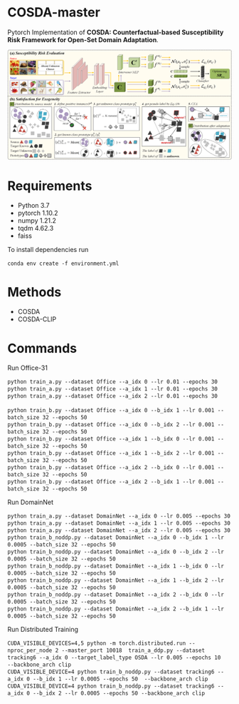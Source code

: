 # COSDA-master
Pytorch Implementation of **COSDA: Counterfactual-based Susceptibility Risk Framework for Open-Set Domain Adaptation**.

![image](https://github.com/ZHOURui6025/COSDA-master/blob/master/method.png)


# Requirements
- Python 3.7
- pytorch 1.10.2
- numpy 1.21.2
- tqdm 4.62.3
- faiss

To install dependencies run
 ```
conda env create -f environment.yml
```

# Methods

- COSDA
- COSDA-CLIP

# Commands
 Run Office-31
 ```
python train_a.py --dataset Office --a_idx 0 --lr 0.01 --epochs 30
python train_a.py --dataset Office --a_idx 1 --lr 0.01 --epochs 30
python train_a.py --dataset Office --a_idx 2 --lr 0.01 --epochs 30

python train_b.py --dataset Office --a_idx 0 --b_idx 1 --lr 0.001 --batch_size 32 --epochs 50 
python train_b.py --dataset Office --a_idx 0 --b_idx 2 --lr 0.001 --batch_size 32 --epochs 50
python train_b.py --dataset Office --a_idx 1 --b_idx 0 --lr 0.001 --batch_size 32 --epochs 50 
python train_b.py --dataset Office --a_idx 1 --b_idx 2 --lr 0.001 --batch_size 32 --epochs 50 
python train_b.py --dataset Office --a_idx 2 --b_idx 0 --lr 0.001 --batch_size 32 --epochs 50  
python train_b.py --dataset Office --a_idx 2 --b_idx 1 --lr 0.001 --batch_size 32 --epochs 50 
```

Run DomainNet
 ```
python train_a.py --dataset DomainNet --a_idx 0 --lr 0.005 --epochs 30
python train_a.py --dataset DomainNet --a_idx 1 --lr 0.005 --epochs 30
python train_a.py --dataset DomainNet --a_idx 2 --lr 0.005 --epochs 30
python train_b_noddp.py --dataset DomainNet --a_idx 0 --b_idx 1 --lr 0.0005 --batch_size 32 --epochs 50 
python train_b_noddp.py --dataset DomainNet --a_idx 0 --b_idx 2 --lr 0.0005 --batch_size 32 --epochs 50 
python train_b_noddp.py --dataset DomainNet --a_idx 1 --b_idx 0 --lr 0.0005 --batch_size 32 --epochs 50 
python train_b_noddp.py --dataset DomainNet --a_idx 1 --b_idx 2 --lr 0.0005 --batch_size 32 --epochs 50
python train_b_noddp.py --dataset DomainNet --a_idx 2 --b_idx 0 --lr 0.0005 --batch_size 32 --epochs 50 
python train_b_noddp.py --dataset DomainNet --a_idx 2 --b_idx 1 --lr 0.0005 --batch_size 32 --epochs 50 
```




Run Distributed Training
```
CUDA_VISIBLE_DEVICES=4,5 python -m torch.distributed.run --nproc_per_node 2 --master_port 10018  train_a_ddp.py --dataset tracking6 --a_idx 0 --target_label_type OSDA --lr 0.005 --epochs 10   --backbone_arch clip
CUDA_VISIBLE_DEVICE=4 python train_b_noddp.py --dataset tracking6 --a_idx 0 --b_idx 1 --lr 0.0005 --epochs 50  --backbone_arch clip
CUDA_VISIBLE_DEVICE=4 python train_b_noddp.py --dataset tracking6 --a_idx 0 --b_idx 2 --lr 0.0005 --epochs 50 --backbone_arch clip

```
